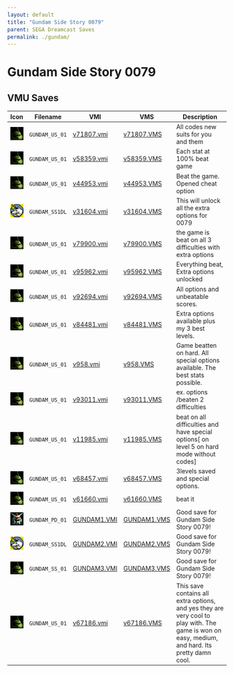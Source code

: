 ```yaml
---
layout: default
title: "Gundam Side Story 0079"
parent: SEGA Dreamcast Saves
permalink: ./gundam/
---
```

# Gundam Side Story 0079

## VMU Saves

| Icon | Filename | VMI | VMS | Description |
|------|----------|-----|-----|-------------|
| ![Gundam Side Story 0079](../icons/GUNDAM_US_01.GIF) | `GUNDAM_US_01` | [v71807.vmi](v71807.vmi) | [v71807.VMS](v71807.VMS) | All codes new suits for you and them  |
| ![Gundam Side Story 0079](../icons/GUNDAM_US_01.GIF) | `GUNDAM_US_01` | [v58359.vmi](v58359.vmi) | [v58359.VMS](v58359.VMS) | Each stat at 100% beat game  |
| ![Gundam Side Story 0079](../icons/GUNDAM_US_01.GIF) | `GUNDAM_US_01` | [v44953.vmi](v44953.vmi) | [v44953.VMS](v44953.VMS) | Beat the game. Opened cheat option  |
| ![Gundam Side Story 0079](../icons/GUNDAM_SS1DL.GIF) | `GUNDAM_SS1DL` | [v31604.vmi](v31604.vmi) | [v31604.VMS](v31604.VMS) | This will unlock all the extra options for 0079  |
| ![Gundam Side Story 0079](../icons/GUNDAM_US_01.GIF) | `GUNDAM_US_01` | [v79900.vmi](v79900.vmi) | [v79900.VMS](v79900.VMS) | the game is beat on all 3 difficulties with extra options  |
| ![Gundam Side Story 0079](../icons/GUNDAM_US_01.GIF) | `GUNDAM_US_01` | [v95962.vmi](v95962.vmi) | [v95962.VMS](v95962.VMS) | Everything beat, Extra options unlocked  |
| ![Gundam Side Story 0079](../icons/GUNDAM_US_01.GIF) | `GUNDAM_US_01` | [v92694.vmi](v92694.vmi) | [v92694.VMS](v92694.VMS) | All options and unbeatable scores.  |
| ![Gundam Side Story 0079](../icons/GUNDAM_US_01.GIF) | `GUNDAM_US_01` | [v84481.vmi](v84481.vmi) | [v84481.VMS](v84481.VMS) | Extra options available plus my 3 best levels.  |
| ![Gundam Side Story 0079](../icons/GUNDAM_US_01.GIF) | `GUNDAM_US_01` | [v958.vmi](v958.vmi) | [v958.VMS](v958.VMS) | Game beatten on hard. All special options available. The best stats possible.  |
| ![Gundam Side Story 0079](../icons/GUNDAM_US_01.GIF) | `GUNDAM_US_01` | [v93011.vmi](v93011.vmi) | [v93011.VMS](v93011.VMS) | ex. options /beaten 2 difficulties  |
| ![Gundam Side Story 0079](../icons/GUNDAM_US_01.GIF) | `GUNDAM_US_01` | [v11985.vmi](v11985.vmi) | [v11985.VMS](v11985.VMS) | beat on all difficulties and have special options[ on level 5 on hard mode without codes]  |
| ![Gundam Side Story 0079](../icons/GUNDAM_US_01.GIF) | `GUNDAM_US_01` | [v68457.vmi](v68457.vmi) | [v68457.VMS](v68457.VMS) | 3levels saved and special options.  |
| ![Gundam Side Story 0079](../icons/GUNDAM_US_01.GIF) | `GUNDAM_US_01` | [v61660.vmi](v61660.vmi) | [v61660.VMS](v61660.VMS) | beat it  |
| ![Gundam Side Story 0079](../icons/GUNDAM_PD_01.GIF) | `GUNDAM_PD_01` | [GUNDAM1.VMI](GUNDAM1.VMI) | [GUNDAM1.VMS](GUNDAM1.VMS) | Good save for Gundam Side Story 0079! |
| ![Gundam Side Story 0079](../icons/GUNDAM_SS1DL.GIF) | `GUNDAM_SS1DL` | [GUNDAM2.VMI](GUNDAM2.VMI) | [GUNDAM2.VMS](GUNDAM2.VMS) | Good save for Gundam Side Story 0079! |
| ![Gundam Side Story 0079](../icons/GUNDAM_SS_01.GIF) | `GUNDAM_SS_01` | [GUNDAM3.VMI](GUNDAM3.VMI) | [GUNDAM3.VMS](GUNDAM3.VMS) | Good save for Gundam Side Story 0079! |
| ![Gundam Side Story 0079](../icons/GUNDAM_US_01.GIF) | `GUNDAM_US_01` | [v67186.vmi](v67186.vmi) | [v67186.VMS](v67186.VMS) | This save contains all extra options, and yes they are very cool to play with. The game is won on easy, medium, and hard. Its pretty damn cool.  |
